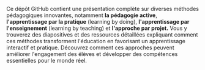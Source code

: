 Ce dépôt GitHub contient une présentation complète sur diverses méthodes pédagogiques innovantes, notamment **la pédagogie active**, **l'apprentissage par la pratique** (learning by doing), **l'apprentissage par l'enseignement** (learning by teaching) et **l'approche par projet.** Vous y trouverez des diapositives et des ressources détaillées expliquant comment ces méthodes transforment l'éducation en favorisant un apprentissage interactif et pratique. Découvrez comment ces approches peuvent améliorer l'engagement des élèves et développer des compétences essentielles pour le monde réel.
